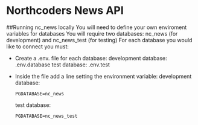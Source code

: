 # Northcoders News API

##Running nc_news locally
You will need to define your own enviroment variables for databases
You will require two databases: nc_news (for development) and nc_news_test (for testing)
For each database you would like to connect you must:

* Create a .env. file for each database:
	development database: .env.database
	test database: .env.test
* Inside the file add a line setting the environment variable: 
	development database:

	``` 
    PGDATABASE=nc_news
	```

	test database:

	```
    PGDATABASE=nc_news_test
	```
